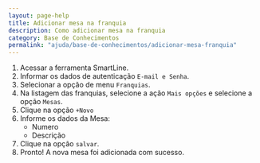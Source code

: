 ```yaml
---
layout: page-help
title: Adicionar mesa na franquia
description: Como adicionar mesa na franquia
category: Base de Conhecimentos
permalink: "ajuda/base-de-conhecimentos/adicionar-mesa-franquia"
---
```


<!-- # Adicionar Mesa na franquia -->

1. Acessar a ferramenta SmartLine.
2. Informar os dados de autenticação `E-mail e Senha`.
3. Selecionar a opção de menu `Franquias`.
4. Na listagem das franquias, selecione a ação `Mais opções` e selecione a opção `Mesas`.
5. Clique na opção `+Novo`
6. Informe os dados da Mesa:
	- Numero
	- Descrição
7. Clique na opção `salvar`.
8. Pronto! A nova mesa foi adicionada com sucesso.
